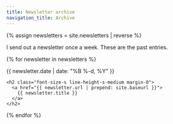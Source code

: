 ```yaml
---
title: Newsletter archive
navigation_title: Archive
---
```

{% assign newsletters = site.newsletters | reverse %}

I send out a newsletter once a week. These are the past entries.

{% for newsletter in newsletters %}
  <div class="margin-bottom-xl">
    <span class="color-gray-700 font-size-xxs line-height-xxs-short sans-serif">
      {{ newsletter.date | date: "%B %-d, %Y" }}
    </span>

    <h2 class="font-size-s line-height-s-medium margin-0">
      <a href="{{ newsletter.url | prepend: site.baseurl }}">
        {{ newsletter.title }}
      </a>
    </h2>
  </div>
{% endfor %}

